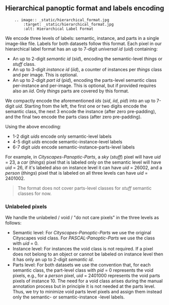 ## Hierarchical panoptic format and labels encoding

<!-- This is a workaround for the image rendering problem using Markdown with sphinx -->
```eval_rst
    .. image:: _static/hierarchical_format.jpg
        :target: _static/hierarchical_format.jpg
        :alt: Hierarchical Label Format
```

We encode three levels of labels: semantic, instance, and parts in a single image-like file. Labels for both datasets follow this format.
Each pixel in our hierarchical label format has an up to 7-digit _universal id_ (_uid_) containing:

- An up to 2-digit _semantic id_ (_sid_), encoding the semantic-level _things_ or _stuff_ class.
- An up to 3-digit _instance id_ (_iid_), a counter of instances per _things_ class and per image. This is optional.
- An up to 2-digit _part id_ (_pid_), encoding the parts-level semantic class per-instance and per-image. This is optional, but if provided requires also an _iid_. Only _things_ parts are covered by this format.

We compactly encode the aforementioned _ids_ (_sid_, _iid_, _pid_) into an up to 7-digit _uid_. Starting from the left, the first one or two digits encode the semantic class, the next 3 encode the instance (after zero pre-padding), and the final two encode the parts class (after zero pre-padding).

Using the above encoding:

- 1-2 digit _uids_ encode only semantic-level labels
- 4-5 digit _uids_ encode semantic-instance-level labels
- 6-7 digit _uids_ encode semantic-instance-parts-level labels

For example, in _Cityscapes-Panoptic-Parts_, a _sky_ (_stuff_) pixel will have _uid_ = 23, a _car_ (_things_) pixel that is labeled only on the semantic level will have _uid_ = 26, if it's labeled also on instance level it can have _uid_ = 26002, and a _person_ (_things_) pixel that is labeled on all three levels can have _uid_ = 2401002.

> The format does not cover parts-level classes for _stuff_ semantic classes for now.

### Unlabeled pixels

We handle the unlabeled / void / "do not care pixels" in the three levels as follows:

- Semantic level: For _Cityscapes-Panoptic-Parts_ we use the original Cityscapes void class. For _PASCAL-Panoptic-Parts_ we use the class with _uid_ = 0.
- Instance level: For instances the void class is not required. If a pixel does not belong to an object or cannot be labeled on instance level then it has only an up to 2-digit _semantic id_.
- Parts level: For both datasets we use the convention that, for each semantic class, the part-level class with _pid_ = 0 represents the void pixels, e.g., for a _person_ pixel, _uid_ = 2401000 represents the void parts pixels of instance 10. The need for a void class arises during the manual annotation process but in principle it is not needed at the parts level. Thus, we try to minimize void parts level pixels and assign them instead only the semantic- or semantic-instance -level labels.

